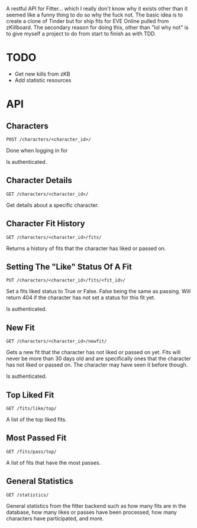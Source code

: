 A restful API for Fitter... which I really don't know why it exists other than
it seemed like a funny thing to do so why the fuck not. The basic idea is to
create a clone of Tinder but for ship fits for EVE Online pulled from
zKillboard. The secondary reason for doing this, other than "lol why not" is to
give myself a project to do from start to finish as with TDD.

# TODO
* Get new kills from zKB
* Add statistic resources

# API
## Characters
    POST /characters/<character_id>/

Done when logging in for

Is authenticated.

## Character Details
    GET /characters/<character_id>/

Get details about a specific character.

## Character Fit History
    GET /characters/<character_id>/fits/

Returns a history of fits that the character has liked or passed on.

## Setting The "Like" Status Of A Fit
    PUT /characters/<character_id>/fits/<fit_id>/

Set a fits liked status to True or False. False being the same as passing. Will
return 404 if the character has not set a status for this fit yet.

Is authenticated.

## New Fit
    GET /characters/<character_id>/newfit/

Gets a new fit that the character has not liked or passed on yet. Fits will
never be more than 30 days old and are specifically ones that the character has
not liked or passed on. The character may have seen it before though.

Is authenticated.

## Top Liked Fit
    GET /fits/like/top/

A list of the top liked fits.

## Most Passed Fit
    GET /fits/pass/top/

A list of fits that have the most passes.

## General Statistics
    GET /statistics/

General statistics from the fitter backend such as how many fits are in the
database, how many likes or passes have been processed, how many characters have
participated, and more.